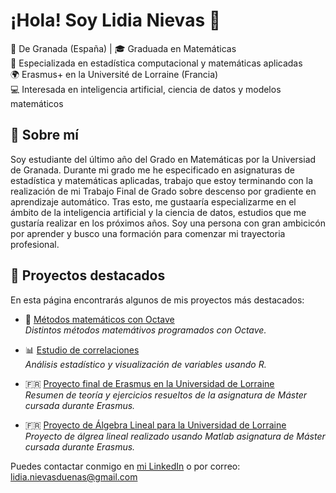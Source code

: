 # ¡Hola! Soy Lidia Nievas 👋

📍 De Granada (España) | 🎓 Graduada en Matemáticas  
🧮 Especializada en estadística computacional y matemáticas aplicadas  
🌍 Erasmus+ en la Université de Lorraine (Francia)  
💻 Interesada en inteligencia artificial, ciencia de datos y modelos matemáticos

## 🚀 Sobre mí
Soy estudiante del último año del Grado en Matemáticas por la Universiad de Granada. 
Durante mi grado me he especificado en asignaturas de estadística y matemáticas aplicadas, trabajo que estoy terminando con la realización de mi Trabajo Final de Grado sobre descenso por gradiente en aprendizaje automático. 
Tras esto, me gustaaría especializarme en el ámbito de la inteligencia artificial y la ciencia de datos, estudios que me gustaría realizar en los próximos años.
Soy una persona con gran ambicicón por aprender y busco una formación para comenzar mi trayectoria profesional.

## 📁 Proyectos destacados
En esta página encontrarás algunos de mis proyectos más destacados:

- 🌌 [Métodos matemáticos con Octave](https://github.com/lidianievas/octave)  
  _Distintos métodos matemátivos programados con Octave._

- 📊 [Estudio de correlaciones](https://github.com/lidianievas/correlacion)  
  _Análisis estadístico y visualización de variables usando R._

-  🇫🇷 [Proyecto final de Erasmus en la Universidad de Lorraine](https://github.com/lidianievas/courves_parametrees)  
  _Resumen de teoría y ejercicios resueltos de la asignatura de Máster cursada durante Erasmus._

-  🇫🇷 [Proyecto de Álgebra Lineal para la Universidad de Lorraine](https://github.com/lidianievas/algebre-lineaire)  
  _Proyecto de álgrea lineal realizado usando Matlab asignatura de Máster cursada durante Erasmus._

Puedes contactar conmigo en [mi LinkedIn](https://www.linkedin.com/in/lidianievas) o por correo: lidia.nievasduenas@gmail.com
